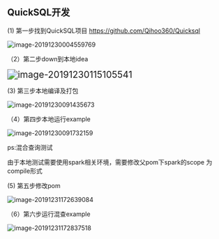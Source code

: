 ## QuickSQL开发

(1)  第一步找到QuickSQL项目 https://github.com/Qihoo360/Quicksql 

![image-20191230004559769](../images/develop/image-20191230004559769.png)

（2）第二步down到本地idea

<img src="../images/develop/image-20191230115105541.png" alt="image-20191230115105541" style="zoom:150%;" />

(3) 第三步本地编译及打包

![image-20191230091435673](../images/develop/image-20191230091435673.png)

（4）第四步本地运行example

![image-20191230091732159](../images/develop/image-20191230091732159.png)

ps:混合查询测试

由于本地测试需要使用spark相关环境，需要修改父pom下spark的scope 为compile形式

(5) 第五步修改pom

![image-20191231172639084](../images/develop/image-20191231172639084.png)

（6）第六步运行混查example

![image-20191231172837518](../images/develop/image-20191231172837518.png)

